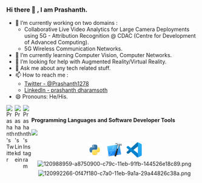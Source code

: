 ### Hi there 👋 , I am Prashanth.

- 🔭 I’m currently working on two domains : 
     - Collaborative Live Video Analytics for Large Camera Deployments using 5G - Attribution Recognition @ CDAC (Centre for Development of Advanced Computing).
     - 5G Wireless Communication Networks.
- 🌱 I’m currently learning Computer Vision, Computer Networks.
- 🤔 I’m looking for help with Augmented Reality/Virtual Reality.
- 💬 Ask me about any tech related stuff.
- 📫 How to reach me : 
     - [Twitter - @Prashanth1278](https://twitter.com/Prashanth1278)
     - [LinkedIn - prashanth dharamsoth](https://www.linkedin.com/in/prashanth-dharamsoth-ab01501aa/)
- 😄 Pronouns: He/His.


<a href="https://twitter.com/Prashanth1278">
  <img align="left" alt="Prashanth's Twitter" width="22px" src="https://cdn.jsdelivr.net/npm/simple-icons@v3/icons/twitter.svg" />
</a>
<a href="https://www.linkedin.com/in/prashanth-dharamsoth-ab01501aa/">
  <img align="left" alt="Prashanth's Linkdein" width="22px" src="https://cdn.jsdelivr.net/npm/simple-icons@v3/icons/linkedin.svg" />
</a>
<a href="https://www.instagram.com/dharamsothprashanth/">
  <img align="left" alt="Prashanth's Instagram" width="22px" src="https://cdn.jsdelivr.net/npm/simple-icons@v3/icons/instagram.svg" />
</a>
<br/>

**Programming Languages and Software Developer Tools**  


<a href="https://github.com/prashanth233">
  <img align="center" src="https://github-readme-stats.vercel.app/api/top-langs/?username=prashanth233&theme=black&hide_langs_below=1" />
</a>


<p align="center">
<img src="https://raw.githubusercontent.com/github/explore/80688e429a7d4ef2fca1e82350fe8e3517d3494d/topics/python/python.png" alt="Python" height="40" style="vertical-align:top; margin:4px">
<img src="https://raw.githubusercontent.com/github/explore/80688e429a7d4ef2fca1e82350fe8e3517d3494d/topics/xcode/xcode.png" alt="xcode" height="40" style="vertical-align:top; margin:4px">
<img src="https://raw.githubusercontent.com/github/explore/80688e429a7d4ef2fca1e82350fe8e3517d3494d/topics/visual-studio-code/visual-studio-code.png" alt="VS Code" height="40" style="vertical-align:top; margin:4px">
<img src="https://user-images.githubusercontent.com/56962753/120988959-a8750900-c79c-11eb-91fb-144526e18c89.png" alt="120988959-a8750900-c79c-11eb-91fb-144526e18c89.png" height="40" style="vertical-align:top; margin:4px">
<img src="https://user-images.githubusercontent.com/56962753/120992266-0f47f180-c7a0-11eb-9a1a-29a44826c38a.png" alt="120992266-0f47f180-c7a0-11eb-9a1a-29a44826c38a.png" height="40" style="vertical-align:top; margin:4px">
</p>
